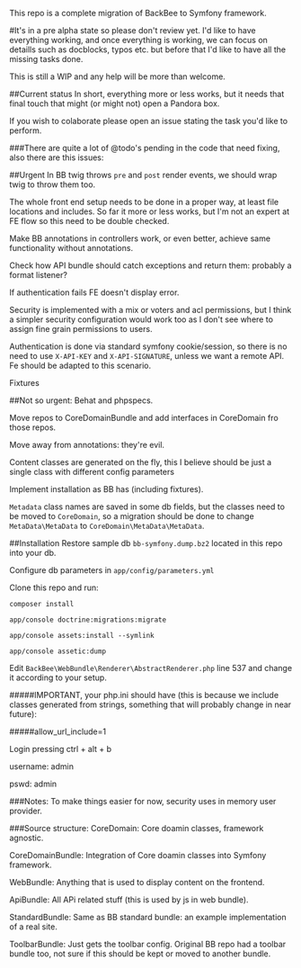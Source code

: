 This repo is a complete migration of BackBee to Symfony framework.

#It's in a pre alpha state so please don't review yet. I'd like to have everything working, and once everything is working, we can focus on detaills such as docblocks, typos etc. but before that I'd like to have all the missing tasks done.


This is still a WIP and any help will be more than welcome.

##Current status
In short, everything more or less works, but it needs that final touch that might (or might not) open a Pandora box.

If you wish to colaborate please open an issue stating the task you'd like to perform.

###There are quite a lot of @todo's pending in the code that need fixing, also there are this issues:

##Urgent
In BB twig throws ``pre`` and ``post`` render events, we should wrap twig to throw them too.

The whole front end setup needs to be done in a proper way, at least file locations and includes. So far it more or less works, but I'm not an expert at FE flow so this need to be double checked.

Make BB annotations in controllers work, or even better, achieve same functionality without annotations. 

Check how API bundle should catch exceptions and return them: probably a format listener?

If authentication fails FE doesn't display error.

Security is implemented with a mix or voters and acl permissions, but I think a simpler security configuration would work too as I don't see where to assign fine grain permissions to users.

Authentication is done via standard symfony cookie/session, so there is no need to use ``X-API-KEY`` and ``X-API-SIGNATURE``, unless we want a remote API. Fe should be adapted to this scenario. 

Fixtures 

##Not so urgent:
Behat and phpspecs.

Move repos to CoreDomainBundle and add interfaces in CoreDomain fro those repos.

Move away from annotations: they're evil.

Content classes are generated on the fly, this I believe should be just a single class with different config parameters

Implement installation as BB has (including fixtures).

``Metadata`` class names are saved in some db fields, but the classes need to be moved to ``CoreDomain``, so a migration should be done to change ``MetaData\MetaData`` to ``CoreDomain\MetaData\MetaData``.

##Installation
Restore sample db ``bb-symfony.dump.bz2`` located in this repo into your db.

Configure db parameters in ``app/config/parameters.yml``

Clone this repo and run:
 
    composer install
    
    app/console doctrine:migrations:migrate
 
    app/console assets:install --symlink
 
    app/console assetic:dump

Edit ``BackBee\WebBundle\Renderer\AbstractRenderer.php`` line 537 and change it according to your setup.

#####IMPORTANT, your php.ini should have (this is because we include classes generated from strings, something that will probably change in near future):

#####allow_url_include=1

Login pressing ctrl + alt + b

username: admin

pswd: admin

###Notes: 
To make things easier for now, security uses in memory user provider.

###Source structure:
CoreDomain: Core doamin classes, framework agnostic.

CoreDomainBundle: Integration of Core doamin classes into Symfony framework.

WebBundle: Anything that is used to display content on the frontend.

ApiBundle: All APi related stuff (this is used by js in web bundle).

StandardBundle: Same as BB standard bundle: an example implementation of a real site.

ToolbarBundle: Just gets the toolbar config. Original BB repo had a toolbar bundle too, not sure if this should be kept or moved to another bundle.